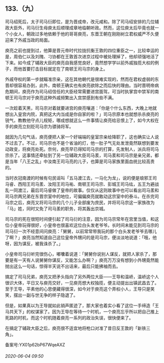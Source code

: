 ## 133.（九）
司马绍死后，太子司马衍即位，是为晋成帝，改元咸和。除了司马绍安排的几位辅政大臣外，司马衍生母庾太后顺理成章地临朝听政。然而，这位庾太后毕竟也就一个小女人，朝政过多地依赖于他的哥哥庾亮，东晋王朝在刚刚树立君权威严不久便迎来了外戚当政的局面。



庾亮之前也提到过，他算是晋元帝时代拉拢抗衡王敦的四位重臣之一，比较幸运的是，周伯仁以及刘隗、刁协都在王敦首次进京过程中被处理掉了，他却顽强地活了下来。如今成了辅政大臣的庾亮自我感觉良好，竟然想学学以前外戚独揽大权的例子，而他首要打击目标就定在了南顿王司马宗的身上。



外戚夺权的第一步就瞄准宗亲，这在其他朝代是很难实现的，然而在君权虚弱的东晋却很容易办到，此外，南顿王确实也有庾亮欲除之而后快的理由。当时晋明帝病危期间，庾亮作为司马绍信任的大臣经常需要进宫面驾，可当时执掌宫中禁军的南顿王司马宗对于庾亮这种外戚频繁出入宫禁感到有些不满。



一次趁着天黑，司马宗对着就要进宫的庾亮嚷道：「你是个什么东西，大晚上地就想出入皇宫内院，真把这大内当成是你自家的啦？」司马宗原本也就想杀杀庾亮的锐气，教教他守点儿规矩，哪成想就这么一件事情让庾亮给忌恨上了，如今大权在手的庾亮立刻贬司马宗为骠骑将军。



就因为几句气话，庾亮便把人家一个好端端的皇室宗亲给降职了，这也确实让人说不过去了。不过，司马宗也不是个省油的灯，他一肚子气无处发泄竟然联想到要发动政变，将庾亮处死。奈何，庾亮早已得知司马宗的打算，先发制人，派兵将司马宗杀了。这事情还牵扯到了另一位辅政大臣司马羕，司马羕和司马宗是亲兄弟，都是当年「八王之乱」中汝南王司马亮的儿子，也算是司马家族里面血统比较高贵的。



当时衣冠南渡的时候有句民谣叫「五马渡江去，一马化为龙」，说的便是琅邪王司马睿、西阳王司马羕、汝阳王司马祐、南顿王司马宗、彭城王司马纮，五王为避战乱一同渡江，最后司马睿做了皇帝的故事。仅仅从这则故事中也可以看出司马羕和司马宗两兄弟在东晋宗室中的地位，可偏偏庾亮就敢动这宗室中的泰斗。在杀完司马宗之后，庾亮又将司马宗的几个儿子全部废为庶民，并将司马宗这一家族改为「马」姓，同时又免了司马羕的职务，将其轰出京城。



司马宗的死在很短时间便引起了司马衍的注意，因为司马宗常年在宫里当值，和这位小皇帝玩得很好，小皇帝也很喜欢这位白头发老爷爷。长时间未能见到司马宗的司马衍一次不经意间问庾亮：「舅舅，以前常常带我玩的那个白头发老爷爷去哪儿了啊？」庾亮当然知道自己这位皇帝外甥问的是司马宗，便淡淡地说道：「哦，他呀，因为谋反，被我诛杀了。」



小皇帝司马衍听完很伤心，嘟囔着说道：「舅舅你说别人谋反，就把人家杀了，那要是有一天有人说舅舅你谋反，又能怎么办啊？」庾亮万万没有想到小外甥竟然能抛出这么一句话，惊得半天说不出话来，最后只能拂袖而去。



搞定了司马兄弟，庾亮又把矛头指向了另外两位大臣——王导和温峤，温峤这个人很识大体，平日又与庾亮交好，一见庾亮想大权独揽，便主动提出出镇武昌去了。至于王导，平素他的心思便藏得很深，如今对于庾亮这个弄权小人，王导只是笑笑，摆出一副与世无争的样子隐退了。



但是，如果真以为王导就如此销声匿迹了，那大家也着实小看了这位一手缔造「王马共天下」的权谋家了。因为王导在等待一个时机，一个庾亮忘乎所以把自己推上死路的时机，而这个时机随着庾亮一系列的政治失误，很快便来了。



在搞定了辅政大臣之后，庾亮很不适宜地将枪口对准了昔日反王敦的「新铁三角」。



备案号:YX01p62bP67WqeAXZ


###### 2020-06-04 09:50
